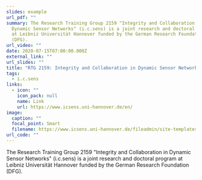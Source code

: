 ```yaml
---
slides: example
url_pdf: ""
summary: The Research Training Group 2159 "Integrity and Collaboration in
  Dynamic Sensor Networks" (i.c.sens) is a joint research and doctoral program
  at Leibniz Universität Hannover funded by the German Research Foundation
  (DFG).
url_video: ""
date: 2020-07-15T07:00:00.000Z
external_link: ""
url_slides: ""
title: "RTG 2159: Integrity and Collaboration in Dynamic Sensor Networks (i.c.sens)"
tags:
  - i.c.sens
links:
  - icon: ""
    icon_pack: null
    name: Link
    url: https://www.icsens.uni-hannover.de/en/
image:
  caption: ""
  focal_point: Smart
  filename: https://www.icsens.uni-hannover.de/fileadmin/site-templates/logos/icsens/ICSENS_logo.png
url_code: ""
---
```

The Research Training Group 2159 "Integrity and Collaboration in Dynamic Sensor Networks" (i.c.sens) is a joint research and doctoral program at Leibniz Universität Hannover funded by the German Research Foundation (DFG).